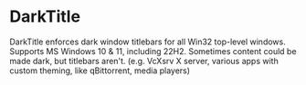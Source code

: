 # DarkTitle

DarkTitle enforces dark window titlebars for all Win32 top-level windows. Supports MS Windows 10 & 11, including 22H2.
Sometimes content could be made dark, but titlebars aren't. (e.g. VcXsrv X server, various apps with custom theming, like qBittorrent, media players)
